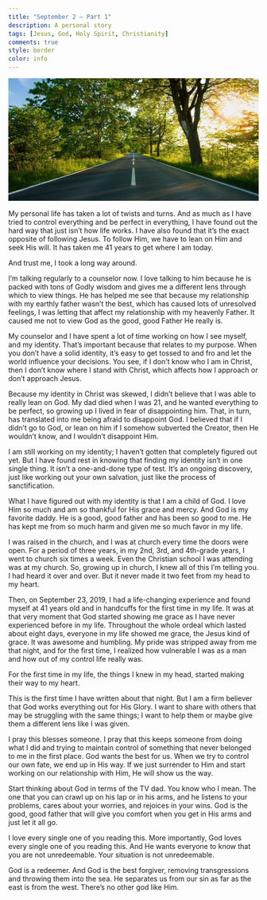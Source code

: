 ```yaml
---
title: "September 2 – Part 1"
description: A personal story
tags: [Jesus, God, Holy Spirit, Christianity]
comments: true
style: border
color: info
---
```


![Road Path](/assets/img/road-path.jpg)

My personal life has taken a lot of twists and turns. And as much as I have tried to control everything and be perfect in everything, I have found out the hard way that just isn’t how life works. I have also found that it’s the exact opposite of following Jesus. To follow Him, we have to lean on Him and seek His will. It has taken me 41 years to get where I am today.

And trust me, I took a long way around.

I’m talking regularly to a counselor now. I love talking to him because he is packed with tons of Godly wisdom and gives me a different lens through which to view things. He has helped me see that because my relationship with my earthly father wasn’t the best, which has caused lots of unresolved feelings, I was letting that affect my relationship with my heavenly Father. It caused me not to view God as the good, good Father He really is.

My counselor and I have spent a lot of time working on how I see myself, and my identity. That’s important because that relates to my purpose. When you don’t have a solid identity, it’s easy to get tossed to and fro and let the world influence your decisions. You see, if I don’t know who I am in Christ, then I don’t know where I stand with Christ, which affects how I approach or don’t approach Jesus.

Because my identity in Christ was skewed, I didn’t believe that I was able to really lean on God. My dad died when I was 21, and he wanted everything to be perfect, so growing up I lived in fear of disappointing him. That, in turn, has translated into me being afraid to disappoint God. I believed that if I didn’t go to God, or lean on him if I somehow subverted the Creator, then He wouldn’t know, and I wouldn’t disappoint Him.

I am still working on my identity; I haven’t gotten that completely figured out yet. But I have found rest in knowing that finding my identity isn’t in one single thing. It isn’t a one-and-done type of test. It’s an ongoing discovery, just like working out your own salvation, just like the process of sanctification.

What I have figured out with my identity is that I am a child of God. I love Him so much and am so thankful for His grace and mercy. And God is my favorite daddy. He is a good, good father and has been so good to me. He has kept me from so much harm and given me so much favor in my life.

I was raised in the church, and I was at church every time the doors were open. For a period of three years, in my 2nd, 3rd, and 4th-grade years, I went to church six times a week. Even the Christian school I was attending was at my church. So, growing up in church, I knew all of this I’m telling you. I had heard it over and over. But it never made it two feet from my head to my heart.

Then, on September 23, 2019, I had a life-changing experience and found myself at 41 years old and in handcuffs for the first time in my life. It was at that very moment that God started showing me grace as I have never experienced before in my life. Throughout the whole ordeal which lasted about eight days, everyone in my life showed me grace, the Jesus kind of grace. It was awesome and humbling. My pride was stripped away from me that night, and for the first time, I realized how vulnerable I was as a man and how out of my control life really was.

For the first time in my life, the things I knew in my head, started making their way to my heart.

This is the first time I have written about that night. But I am a firm believer that God works everything out for His Glory. I want to share with others that may be struggling with the same things; I want to help them or maybe give them a different lens like I was given.

I pray this blesses someone. I pray that this keeps someone from doing what I did and trying to maintain control of something that never belonged to me in the first place. God wants the best for us. When we try to control our own fate, we end up in His way. If we just surrender to Him and start working on our relationship with Him, He will show us the way.

Start thinking about God in terms of the TV dad. You know who I mean. The one that you can crawl up on his lap or in his arms, and he listens to your problems, cares about your worries, and rejoices in your wins. God is the good, good father that will give you comfort when you get in His arms and just let it all go.

I love every single one of you reading this. More importantly, God loves every single one of you reading this. And He wants everyone to know that you are not unredeemable. Your situation is not unredeemable.

God is a redeemer. And God is the best forgiver, removing transgressions and throwing them into the sea. He separates us from our sin as far as the east is from the west. There’s no other god like Him.
